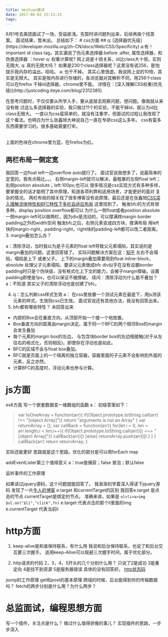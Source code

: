 ```yaml
---
title: meituan面试
date: 2017-06-02 15:13:23
tags:
---
```


<link rel="stylesheet" href="{% asset_path meituan.css %}" />
6月1号去美团面试了一场，受益匪浅。先暂时讲问题列出来，后续再挨个找答案。
面试结果，暂未出。
总结如下：
# css方面
## q: [选择器优先级](https://developer.mozilla.org/zh-CN/docs/Web/CSS/Specificity)
a:有！important id class tag，其实漏说了伪元素选择器:before :after, 属性选择器，和伪类选择器
：hover
q: 权重计算呢?
网上说是十倍关系，id比class大十倍，实则无限大.
q: 真的无限大吗？ 如果是230个class选择器呢？这里没有说256，是怕提示我内存的溢出。哈哈。
a: 也干不掉。
其实心里很虚。我说网上说的10倍，其实是无限大。
其实是按内存进行存储的，各浏览器对其解析不同，用256个class可以在firefox
干掉id选择器，chrome里不能。
详情在：[深入理解CSS权重(优先级)](http://justcoding.iteye.com/blog/2312385)

在思考问题时，不仅仅要从所学入手，要从底层去观察问题，想问题。像我就从来没有做
过这么多选择器的实验，我只做过11个的实验，不能干掉id，就认为id比class无限大。
一直以为css蛮简单的，就没有注重学，但面试的过程让我改观了这个看法。也明白为什么张鑫旭大神说自己一直在专研css这么多年。
css有蛮多东西需要学习的。很多基础需要打牢。


<test id="id" class="c000 c001 c002 c003 c004 c005 c006 c007 c008 c009 c010 c011 c012 c013 c014 c015 c016 c017 c018 c019 c020 c021 c022 c023 c024 c025 c026 c027 c028 c029 c030 c031 c032 c033 c034 c035 c036 c037 c038 c039 c040 c041 c042 c043 c044 c045 c046 c047 c048 c049 c050 c051 c052 c053 c054 c055 c056 c057 c058 c059 c060 c061 c062 c063 c064 c065 c066 c067 c068 c069 c070 c071 c072 c073 c074 c075 c076 c077 c078 c079 c080 c081 c082 c083 c084 c085 c086 c087 c088 c089 c090 c091 c092 c093 c094 c095 c096 c097 c098 c099 c100 c101 c102 c103 c104 c105 c106 c107 c108 c109 c110 c111 c112 c113 c114 c115 c116 c117 c118 c119 c120 c121 c122 c123 c124 c125 c126 c127 c128 c129 c130 c131 c132 c133 c134 c135 c136 c137 c138 c139 c140 c141 c142 c143 c144 c145 c146 c147 c148 c149 c150 c151 c152 c153 c154 c155 c156 c157 c158 c159 c160 c161 c162 c163 c164 c165 c166 c167 c168 c169 c170 c171 c172 c173 c174 c175 c176 c177 c178 c179 c180 c181 c182 c183 c184 c185 c186 c187 c188 c189 c190 c191 c192 c193 c194 c195 c196 c197 c198 c199 c200 c201 c202 c203 c204 c205 c206 c207 c208 c209 c210 c211 c212 c213 c214 c215 c216 c217 c218 c219 c220 c221 c222 c223 c224 c225 c226 c227 c228 c229 c230 c231 c232 c233 c234 c235 c236 c237 c238 c239 c240 c241 c242 c243 c244 c245 c246 c247 c248 c249 c250 c251 c252 c253 c254 c255"></test>  
上面的色块在chrome里为蓝，在firefox为红。
##  两栏布局一侧定宽
我回答一边float left一边overflow auto就行了。
面试官说我想多了，说最简单的定宽的。我有点萌比。。。
右侧margin-left就可以解决，最粗暴的左侧float left；右侧position absolute；left:100px;也可以
很多情况是css实现方式有多种多样，要掌握全的话才能明了其中原理，知道各项利弊和适用场景，才能更好的面对
复杂的情况。
两栏布局的相关找了很多博客没有说原理，最后还是在张鑫旭[CSS深入理解流体特性和BFC特性下多栏自适应布局](http://www.zhangxinxu.com/wordpress/2015/02/css-deep-understand-flow-bfc-column-two-auto-layout/)
这里找到了。
触发bfc的方式有很多种，display position overflow都可以
为什么一侧float或者position absolute一侧margin-left可以做两栏，因为div是流动的，可以撑满除margin border padding之外的width空间
触发bfc之后，右侧元素变成四方块，撑满布局
用left块的margin-right，padding-right，right块的padding-left都可以改二者距离。
3. margin叠加怎么办？

a：清除浮动，当时我以为是子元素的float left导致父元素塌陷，其实说的是margin叠加的问题。这里回答错了。
实际问题解决方案在这：[知乎](https://www.zhihu.com/question/19823139)
左右不会塌陷，塌陷是上下 或者父子。
上下的margin叠加需要用到float inline-block， absolute 
处理父子元素塌陷，要讲父元素做成bfc
div似乎在没有设置border padding时只是个伪块级，没有格式化上下文的能力，会被子margin撑破。设置padding即使是1px，也可以保证不被撑破。
续问：清除浮动为什么能不叠加？
a：不知道
其实父子的清除浮动也是创建了bfc。


4. q：怎么判断css样式生效
a： 在css里放置一个测试元素在最底下，用js测该元素的样式，生效则css已生效。
面试官说还有其他办法，我没有回答出来。
5. bfc都有哪些特性？
未回答出来
* 内部的Box会在垂直方向，从顶部开始一个接一个地放置。
* Box垂直方向的距离由margin决定。属于同一个BFC的两个相邻Box的margin会发生叠加
* 每个元素的margin box的左边， 与包含块border box的左边相接触(对于从左往右的格式化，否则相反)。即使存在浮动也是如此。
* BFC的区域不会与float box叠加。
* BFC就是页面上的一个隔离的独立容器，容器里面的子元素不会影响到外面的元素，反之亦然。
* 计算BFC的高度时，浮动元素也参与计算。

# js方面
es6方面
写一个嵌套数据变一维数组的函数
a：
初级答案如下：
> var toOneArray = function(arr){
    if(Object.prototype.toString.call(arr) !== "[object Array]"){
        return "arguments is not an Array"
    }
    var returnArray = [];
    var callBack = function(arr){
        for(let i = 0, len = arr.length;i < len;i++){
            if(Object.prototype.toString.call(arr[i]) === "[object Array]"){
                callBack(arr[i])
            }else{
                returnArray.push(arr[i])
            }
        }
    }
    callBack(arr)
    return returnArray;
}

实际还能更好
思路就是这个思路。优化的部分是可以用forEach map


addEventLister第三个值得意义
a：true是捕获；false 冒泡；默认false


监听事件的工作原理

如果读过jquery源码，这个问题就能回答了。
我渐渐的学着深入得读下jquery源码
发现了一片[牛人的博客](http://www.cnblogs.com/aaronjs/p/3279314.html)
e.target 和currentTarget的区别
我回答e.target 是点击的节点
currentTarget是绑定的节点。
准确来讲，如果是
`ul>li>a>img`
`$ul.on("$li","click",fn)`
e.target 代表点击的那个li里面的img
e.currentTarget 代表当前li



# http方面
1. keep-alive是和谁保持联系，有什么用
我说和后台保持联系，也说了和后台交互要三次握手。
适用keep-Alive可以规避三次握手时间，属于优化部分。

2. http请求的代码
2，3，4，5开头的几个分别什么用？
只说了2是成功
3是重定向
4是找不到资源
5是服务器错误
具体的没有回答好。
[http状态码](http://www.lampweb.org/seo/5/10.html)

jsonp的工作原理
get和post的基本原理
跨域的时候，后台能得到你的传输数据吗？
fetch的两步分别是什么用？为什么两步？


# 总监面试，编程思想方面
写一个插件，关注点是什么？
做过什么值得骄傲的事儿？
实现插件的思路，一步步深入
